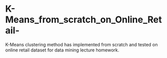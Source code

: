 # K-Means_from_scratch_on_Online_Retail-

K-Means clustering method has implemented from scratch and tested on online retail dataset for data mining lecture homework. 
